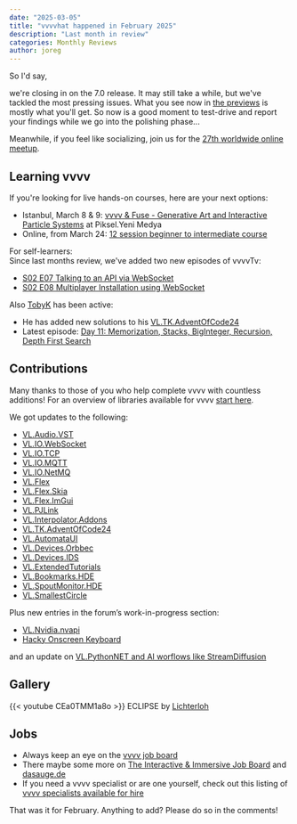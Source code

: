 ```yaml
---
date: "2025-03-05"
title: "vvvvhat happened in February 2025"
description: "Last month in review"
categories: Monthly Reviews
author: joreg
---
```


So I'd say, 

we're closing in on the 7.0 release. It may still take a while, but we've tackled the most pressing issues. What you see now in [the previews](https://vvvv.org/download/) is mostly what you'll get. So now is a good moment to test-drive and report your findings while we go into the polishing phase... 

Meanwhile, if you feel like socializing, join us for the [27th worldwide online meetup](https://vvvv.org/blog/2025/27.-vvvv-worldwide-meetup/).

## Learning vvvv

If you're looking for live hands-on courses, here are your next options: 
- Istanbul, March 8 & 9: [vvvv & Fuse - Generative Art and Interactive Particle Systems](https://www.piksel.ist/event-details/vvvv-fuse-generative-art-and-interactive-particle-systems) at Piksel.Yeni Medya
- Online, from March 24: [12 session beginner to intermediate course](https://thenodeinstitute.org/vvvv-beginner-class-summer-2025/)

For self-learners:  
Since last months review, we've added two new episodes of vvvvTv:

- [S02 E07 Talking to an API via WebSocket](https://www.youtube.com/watch?v=TTvkQgGZfZw&list=PLBTgwgsWWcT8eDfjAg299o7paRqkd2Zdi&index=9)
- [S02 E08 Multiplayer Installation using WebSocket](https://www.youtube.com/watch?v=GtKx2v5Egxw&list=PLBTgwgsWWcT8eDfjAg299o7paRqkd2Zdi&index=10)

Also [TobyK](http://www.tobyk.com.au/) has been active:
- He has added new solutions to his [VL.TK.AdventOfCode24](https://www.nuget.org/packages/VL.TK.AdventOfCode24)
- Latest episode: [Day 11: Memorization, Stacks, BigInteger, Recursion, Depth First Search](https://www.youtube.com/live/6FeK0Fo19Uk)

## Contributions

Many thanks to those of you who help complete vvvv with countless additions! For an overview of libraries available for vvvv [start here](https://thegraybook.vvvv.org/reference/libraries/overview.html).

We got updates to the following:
- [VL.Audio.VST](https://www.nuget.org/packages/VL.Audio.VST)
- [VL.IO.WebSocket](https://www.nuget.org/packages/VL.IO.WebSocket)
- [VL.IO.TCP](https://www.nuget.org/packages/VL.IO.TCP)
- [VL.IO.MQTT](https://www.nuget.org/packages/VL.IO.MQTT)
- [VL.IO.NetMQ](https://www.nuget.org/packages/VL.IO.NetMQ)
- [VL.Flex](https://www.nuget.org/packages/VL.Flex)
- [VL.Flex.Skia](https://www.nuget.org/packages/VL.Flex.Skia)
- [VL.Flex.ImGui](https://www.nuget.org/packages/VL.Flex.ImGui)
- [VL.PJLink](https://www.nuget.org/packages/VL.PJLink)
- [VL.Interpolator.Addons](https://www.nuget.org/packages/VL.Interpolator.Addons)
- [VL.TK.AdventOfCode24](https://www.nuget.org/packages/VL.TK.AdventOfCode24)
- [VL.AutomataUI](https://www.nuget.org/packages/VL.AutomataUI)
- [VL.Devices.Orbbec](https://www.nuget.org/packages/VL.Devices.Orbbec)
- [VL.Devices.IDS](https://www.nuget.org/packages/VL.Devices.IDS)
- [VL.ExtendedTutorials](https://www.nuget.org/packages/VL.ExtendedTutorials)
- [VL.Bookmarks.HDE](https://www.nuget.org/packages/VL.Bookmarks.HDE)
- [VL.SpoutMonitor.HDE](https://www.nuget.org/packages/VL.SpoutMonitor.HDE)
- [VL.SmallestCircle](https://www.nuget.org/packages/VL.SmallestCircle)

Plus new entries in the forum’s work-in-progress section:

- [VL.Nvidia.nvapi](https://forum.vvvv.org/t/vl-nvidia-nvapi/23968)
- [Hacky Onscreen Keyboard](https://forum.vvvv.org/t/hacky-onscreen-keyboard/23948)
 
 and an update on [VL.PythonNET and AI worflows like StreamDiffusion](https://forum.vvvv.org/t/vl-pythonnet-and-ai-worflows-like-streamdiffusion-in-vvvv-gamma/22596/23)

## Gallery

 {{< youtube CEa0TMM1a8o >}}
 ECLIPSE by [Lichterloh](https://lichterloh.tv/portfolio/eclipse/)

## Jobs
- Always keep an eye on the [vvvv job board](https://discourse.vvvv.org/c/jobs)
- There maybe some more on [The Interactive & Immersive Job Board](https://jobs.interactiveimmersive.io/jobs/) and [dasauge.de](https://dasauge.de/sta/Vvvv/)
- If you need a vvvv specialist or are one yourself, check out this listing of [vvvv specialists available for hire](https://legacy.vvvv.org/documentation/vvvv-specialists-available-for-hire)

That was it for February. Anything to add? Please do so in the comments!